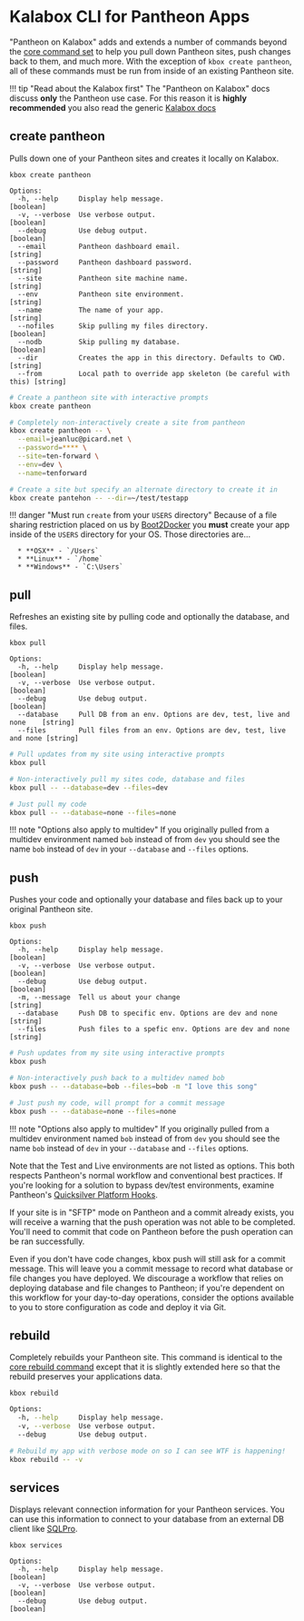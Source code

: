 Kalabox CLI for Pantheon Apps
=============================

"Pantheon on Kalabox" adds and extends a number of commands beyond the [core command set](http://docs.kalabox.io/users/cli/) to help you pull down Pantheon sites, push changes back to them, and much more. With the exception of `kbox create pantheon`, all of these commands must be run from inside of an existing Pantheon site.

!!! tip "Read about the Kalabox first"
    The "Pantheon on Kalabox" docs discuss **only** the Pantheon use case. For this reason it is **highly recommended** you also read the generic [Kalabox docs](http://docs.kalabox.io)

create pantheon
---------------

Pulls down one of your Pantheon sites and creates it locally on Kalabox.

`kbox create pantheon`

```
Options:
  -h, --help     Display help message.                                      [boolean]
  -v, --verbose  Use verbose output.                                        [boolean]
  --debug        Use debug output.                                          [boolean]
  --email        Pantheon dashboard email.                                  [string]
  --password     Pantheon dashboard password.                               [string]
  --site         Pantheon site machine name.                                [string]
  --env          Pantheon site environment.                                 [string]
  --name         The name of your app.                                      [string]
  --nofiles      Skip pulling my files directory.                           [boolean]
  --nodb         Skip pulling my database.                                  [boolean]
  --dir          Creates the app in this directory. Defaults to CWD.        [string]
  --from         Local path to override app skeleton (be careful with this) [string]
```

```bash
# Create a pantheon site with interactive prompts
kbox create pantheon

# Completely non-interactively create a site from pantheon
kbox create pantheon -- \
  --email=jeanluc@picard.net \
  --password=**** \
  --site=ten-forward \
  --env=dev \
  --name=tenforward

# Create a site but specify an alternate directory to create it in
kbox create pantehon -- --dir=~/test/testapp
```

!!! danger "Must run `create` from your `USERS` directory"
    Because of a file sharing restriction placed on us by [Boot2Docker](http://github.com/boot2docker/boot2docker) you **must** create your app inside of the `USERS` directory for your OS. Those directories are...

      * **OSX** - `/Users`
      * **Linux** - `/home`
      * **Windows** - `C:\Users`

pull
----

Refreshes an existing site by pulling code and optionally the database, and files.

`kbox pull`

```
Options:
  -h, --help     Display help message.                                        [boolean]
  -v, --verbose  Use verbose output.                                          [boolean]
  --debug        Use debug output.                                            [boolean]
  --database     Pull DB from an env. Options are dev, test, live and none    [string]
  --files        Pull files from an env. Options are dev, test, live and none [string]
```

```bash
# Pull updates from my site using interactive prompts
kbox pull

# Non-interactively pull my sites code, database and files
kbox pull -- --database=dev --files=dev

# Just pull my code
kbox pull -- --database=none --files=none
```

!!! note "Options also apply to multidev"
    If you originally pulled from a multidev environment named `bob` instead of from `dev` you should see the name `bob` instead of `dev` in your `--database` and `--files` options.

push
----

Pushes your code and optionally your database and files back up to your original Pantheon site.

`kbox push`

```
Options:
  -h, --help     Display help message.                                 [boolean]
  -v, --verbose  Use verbose output.                                   [boolean]
  --debug        Use debug output.                                     [boolean]
  -m, --message  Tell us about your change                              [string]
  --database     Push DB to specific env. Options are dev and none      [string]
  --files        Push files to a spefic env. Options are dev and none   [string]
```

```bash
# Push updates from my site using interactive prompts
kbox push

# Non-interactively push back to a multidev named bob
kbox push -- --database=bob --files=bob -m "I love this song"

# Just push my code, will prompt for a commit message
kbox push -- --database=none --files=none
```

!!! note "Options also apply to multidev"
    If you originally pulled from a multidev environment named `bob` instead of from `dev` you should see the name `bob` instead of `dev` in your `--database` and `--files` options.

Note that the Test and Live environments are not listed as options. This both respects Pantheon's normal workflow and conventional best practices. If you're looking for a solution to bypass dev/test environments, examine Pantheon's [Quicksilver Platform Hooks](https://pantheon.io/docs/quicksilver).

If your site is in "SFTP" mode on Pantheon and a commit already exists, you will receive a warning that the push operation was not able to be completed. You'll need to commit that code on Pantheon before the push operation can be ran successfully.

Even if you don't have code changes, kbox push will still ask for a commit message. This will leave you a commit message to record what database or file changes you have deployed. We discourage a workflow that relies on deploying database and file changes to Pantheon; if you're dependent on this workflow for your day-to-day operations, consider the options available to you to store configuration as code and deploy it via Git.

rebuild
-------

Completely rebuilds your Pantheon site. This command is identical to the [core rebuild command](http://docs.kalabox.io/users/cli/#rebuild) except that it is slightly extended here so that the rebuild preserves your applications data.

`kbox rebuild`

```bash
Options:
  -h, --help     Display help message.                                 [boolean]
  -v, --verbose  Use verbose output.                                   [boolean]
  --debug        Use debug output.                                     [boolean]
```

```bash
# Rebuild my app with verbose mode on so I can see WTF is happening!
kbox rebuild -- -v
```

services
--------

Displays relevant connection information for your Pantheon services. You can use this information to connect to your database from an external DB client like [SQLPro](http://www.sequelpro.com/).

`kbox services`

```
Options:
  -h, --help     Display help message.                                 [boolean]
  -v, --verbose  Use verbose output.                                   [boolean]
  --debug        Use debug output.                                     [boolean]
```
